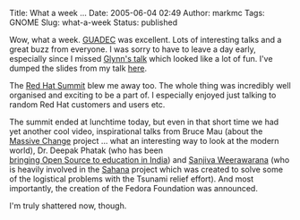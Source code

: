 Title: What a week ...
Date: 2005-06-04 02:49
Author: markmc
Tags: GNOME
Slug: what-a-week
Status: published

Wow, what a week. [GUADEC](http://2005.guadec.org) was excellent. Lots
of interesting talks and a great buzz from everyone. I was sorry to have
to leave a day early, especially since I missed [Glynn's
talk](http://www.gnome.org/~gman/blog//02062005-1) which looked like a
lot of fun. I've dumped the slides from my talk
[here](http://www.gnome.org/~markmc/guadec-2005-remotely-useful).

The [Red Hat Summit](http://www.redhat.com/promo/summit/) blew me away
too. The whole thing was incredibly well organised and exciting to be a
part of. I especially enjoyed just talking to random Red Hat customers
and users etc.

The summit ended at lunchtime today, but even in that short time we had
yet another cool video, inspirational talks from Bruce Mau (about the
[Massive Change](http://www.massivechange.com) project ... what an
interesting way to look at the modern world), Dr. Deepak Phatak (who has
been [  
bringing Open Source to education in
India](http://www.informationweek.com/story/showArticle.jhtml?articleID=47900215&tid=5979))
and [Sanjiva Weerawarana](http://www.bloglines.com/blog/sanjiva) (who is
heavily involved in the [Sahana](http://sahana.sourceforge.net) project
which was created to solve some of the logistical problems with the
Tsunami relief effort). And most importantly, the creation of the Fedora
Foundation was announced.

I'm truly shattered now, though.
